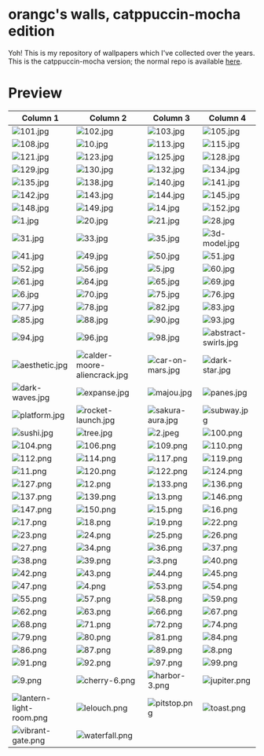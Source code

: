 # orangc's walls, catppuccin-mocha edition
Yoh! This is my repository of wallpapers which I've collected over the years. This is the catppuccin-mocha version; the normal repo is available [here](https://github.com/orxngc/walls).
# Preview
| Column 1 | Column 2 | Column 3 | Column 4 |
|---------|---------|---------|---------|
| ![101.jpg](https://raw.githubusercontent.com/orxngc/walls-catppuccin-mocha/master/101.jpg) | ![102.jpg](https://raw.githubusercontent.com/orxngc/walls-catppuccin-mocha/master/102.jpg) | ![103.jpg](https://raw.githubusercontent.com/orxngc/walls-catppuccin-mocha/master/103.jpg) | ![105.jpg](https://raw.githubusercontent.com/orxngc/walls-catppuccin-mocha/master/105.jpg) |
| ![108.jpg](https://raw.githubusercontent.com/orxngc/walls-catppuccin-mocha/master/108.jpg) | ![10.jpg](https://raw.githubusercontent.com/orxngc/walls-catppuccin-mocha/master/10.jpg) | ![113.jpg](https://raw.githubusercontent.com/orxngc/walls-catppuccin-mocha/master/113.jpg) | ![115.jpg](https://raw.githubusercontent.com/orxngc/walls-catppuccin-mocha/master/115.jpg) |
| ![121.jpg](https://raw.githubusercontent.com/orxngc/walls-catppuccin-mocha/master/121.jpg) | ![123.jpg](https://raw.githubusercontent.com/orxngc/walls-catppuccin-mocha/master/123.jpg) | ![125.jpg](https://raw.githubusercontent.com/orxngc/walls-catppuccin-mocha/master/125.jpg) | ![128.jpg](https://raw.githubusercontent.com/orxngc/walls-catppuccin-mocha/master/128.jpg) |
| ![129.jpg](https://raw.githubusercontent.com/orxngc/walls-catppuccin-mocha/master/129.jpg) | ![130.jpg](https://raw.githubusercontent.com/orxngc/walls-catppuccin-mocha/master/130.jpg) | ![132.jpg](https://raw.githubusercontent.com/orxngc/walls-catppuccin-mocha/master/132.jpg) | ![134.jpg](https://raw.githubusercontent.com/orxngc/walls-catppuccin-mocha/master/134.jpg) |
| ![135.jpg](https://raw.githubusercontent.com/orxngc/walls-catppuccin-mocha/master/135.jpg) | ![138.jpg](https://raw.githubusercontent.com/orxngc/walls-catppuccin-mocha/master/138.jpg) | ![140.jpg](https://raw.githubusercontent.com/orxngc/walls-catppuccin-mocha/master/140.jpg) | ![141.jpg](https://raw.githubusercontent.com/orxngc/walls-catppuccin-mocha/master/141.jpg) |
| ![142.jpg](https://raw.githubusercontent.com/orxngc/walls-catppuccin-mocha/master/142.jpg) | ![143.jpg](https://raw.githubusercontent.com/orxngc/walls-catppuccin-mocha/master/143.jpg) | ![144.jpg](https://raw.githubusercontent.com/orxngc/walls-catppuccin-mocha/master/144.jpg) | ![145.jpg](https://raw.githubusercontent.com/orxngc/walls-catppuccin-mocha/master/145.jpg) |
| ![148.jpg](https://raw.githubusercontent.com/orxngc/walls-catppuccin-mocha/master/148.jpg) | ![149.jpg](https://raw.githubusercontent.com/orxngc/walls-catppuccin-mocha/master/149.jpg) | ![14.jpg](https://raw.githubusercontent.com/orxngc/walls-catppuccin-mocha/master/14.jpg) | ![152.jpg](https://raw.githubusercontent.com/orxngc/walls-catppuccin-mocha/master/152.jpg) |
| ![1.jpg](https://raw.githubusercontent.com/orxngc/walls-catppuccin-mocha/master/1.jpg) | ![20.jpg](https://raw.githubusercontent.com/orxngc/walls-catppuccin-mocha/master/20.jpg) | ![21.jpg](https://raw.githubusercontent.com/orxngc/walls-catppuccin-mocha/master/21.jpg) | ![28.jpg](https://raw.githubusercontent.com/orxngc/walls-catppuccin-mocha/master/28.jpg) |
| ![31.jpg](https://raw.githubusercontent.com/orxngc/walls-catppuccin-mocha/master/31.jpg) | ![33.jpg](https://raw.githubusercontent.com/orxngc/walls-catppuccin-mocha/master/33.jpg) | ![35.jpg](https://raw.githubusercontent.com/orxngc/walls-catppuccin-mocha/master/35.jpg) | ![3d-model.jpg](https://raw.githubusercontent.com/orxngc/walls-catppuccin-mocha/master/3d-model.jpg) |
| ![41.jpg](https://raw.githubusercontent.com/orxngc/walls-catppuccin-mocha/master/41.jpg) | ![49.jpg](https://raw.githubusercontent.com/orxngc/walls-catppuccin-mocha/master/49.jpg) | ![50.jpg](https://raw.githubusercontent.com/orxngc/walls-catppuccin-mocha/master/50.jpg) | ![51.jpg](https://raw.githubusercontent.com/orxngc/walls-catppuccin-mocha/master/51.jpg) |
| ![52.jpg](https://raw.githubusercontent.com/orxngc/walls-catppuccin-mocha/master/52.jpg) | ![56.jpg](https://raw.githubusercontent.com/orxngc/walls-catppuccin-mocha/master/56.jpg) | ![5.jpg](https://raw.githubusercontent.com/orxngc/walls-catppuccin-mocha/master/5.jpg) | ![60.jpg](https://raw.githubusercontent.com/orxngc/walls-catppuccin-mocha/master/60.jpg) |
| ![61.jpg](https://raw.githubusercontent.com/orxngc/walls-catppuccin-mocha/master/61.jpg) | ![64.jpg](https://raw.githubusercontent.com/orxngc/walls-catppuccin-mocha/master/64.jpg) | ![65.jpg](https://raw.githubusercontent.com/orxngc/walls-catppuccin-mocha/master/65.jpg) | ![69.jpg](https://raw.githubusercontent.com/orxngc/walls-catppuccin-mocha/master/69.jpg) |
| ![6.jpg](https://raw.githubusercontent.com/orxngc/walls-catppuccin-mocha/master/6.jpg) | ![70.jpg](https://raw.githubusercontent.com/orxngc/walls-catppuccin-mocha/master/70.jpg) | ![75.jpg](https://raw.githubusercontent.com/orxngc/walls-catppuccin-mocha/master/75.jpg) | ![76.jpg](https://raw.githubusercontent.com/orxngc/walls-catppuccin-mocha/master/76.jpg) |
| ![77.jpg](https://raw.githubusercontent.com/orxngc/walls-catppuccin-mocha/master/77.jpg) | ![78.jpg](https://raw.githubusercontent.com/orxngc/walls-catppuccin-mocha/master/78.jpg) | ![82.jpg](https://raw.githubusercontent.com/orxngc/walls-catppuccin-mocha/master/82.jpg) | ![83.jpg](https://raw.githubusercontent.com/orxngc/walls-catppuccin-mocha/master/83.jpg) |
| ![85.jpg](https://raw.githubusercontent.com/orxngc/walls-catppuccin-mocha/master/85.jpg) | ![88.jpg](https://raw.githubusercontent.com/orxngc/walls-catppuccin-mocha/master/88.jpg) | ![90.jpg](https://raw.githubusercontent.com/orxngc/walls-catppuccin-mocha/master/90.jpg) | ![93.jpg](https://raw.githubusercontent.com/orxngc/walls-catppuccin-mocha/master/93.jpg) |
| ![94.jpg](https://raw.githubusercontent.com/orxngc/walls-catppuccin-mocha/master/94.jpg) | ![96.jpg](https://raw.githubusercontent.com/orxngc/walls-catppuccin-mocha/master/96.jpg) | ![98.jpg](https://raw.githubusercontent.com/orxngc/walls-catppuccin-mocha/master/98.jpg) | ![abstract-swirls.jpg](https://raw.githubusercontent.com/orxngc/walls-catppuccin-mocha/master/abstract-swirls.jpg) |
| ![aesthetic.jpg](https://raw.githubusercontent.com/orxngc/walls-catppuccin-mocha/master/aesthetic.jpg) | ![calder-moore-aliencrack.jpg](https://raw.githubusercontent.com/orxngc/walls-catppuccin-mocha/master/calder-moore-aliencrack.jpg) | ![car-on-mars.jpg](https://raw.githubusercontent.com/orxngc/walls-catppuccin-mocha/master/car-on-mars.jpg) | ![dark-star.jpg](https://raw.githubusercontent.com/orxngc/walls-catppuccin-mocha/master/dark-star.jpg) |
| ![dark-waves.jpg](https://raw.githubusercontent.com/orxngc/walls-catppuccin-mocha/master/dark-waves.jpg) | ![expanse.jpg](https://raw.githubusercontent.com/orxngc/walls-catppuccin-mocha/master/expanse.jpg) | ![majou.jpg](https://raw.githubusercontent.com/orxngc/walls-catppuccin-mocha/master/majou.jpg) | ![panes.jpg](https://raw.githubusercontent.com/orxngc/walls-catppuccin-mocha/master/panes.jpg) |
| ![platform.jpg](https://raw.githubusercontent.com/orxngc/walls-catppuccin-mocha/master/platform.jpg) | ![rocket-launch.jpg](https://raw.githubusercontent.com/orxngc/walls-catppuccin-mocha/master/rocket-launch.jpg) | ![sakura-aura.jpg](https://raw.githubusercontent.com/orxngc/walls-catppuccin-mocha/master/sakura-aura.jpg) | ![subway.jpg](https://raw.githubusercontent.com/orxngc/walls-catppuccin-mocha/master/subway.jpg) |
| ![sushi.jpg](https://raw.githubusercontent.com/orxngc/walls-catppuccin-mocha/master/sushi.jpg) | ![tree.jpg](https://raw.githubusercontent.com/orxngc/walls-catppuccin-mocha/master/tree.jpg) | ![2.jpeg](https://raw.githubusercontent.com/orxngc/walls-catppuccin-mocha/master/2.jpeg) | ![100.png](https://raw.githubusercontent.com/orxngc/walls-catppuccin-mocha/master/100.png) |
| ![104.png](https://raw.githubusercontent.com/orxngc/walls-catppuccin-mocha/master/104.png) | ![106.png](https://raw.githubusercontent.com/orxngc/walls-catppuccin-mocha/master/106.png) | ![109.png](https://raw.githubusercontent.com/orxngc/walls-catppuccin-mocha/master/109.png) | ![110.png](https://raw.githubusercontent.com/orxngc/walls-catppuccin-mocha/master/110.png) |
| ![112.png](https://raw.githubusercontent.com/orxngc/walls-catppuccin-mocha/master/112.png) | ![114.png](https://raw.githubusercontent.com/orxngc/walls-catppuccin-mocha/master/114.png) | ![117.png](https://raw.githubusercontent.com/orxngc/walls-catppuccin-mocha/master/117.png) | ![119.png](https://raw.githubusercontent.com/orxngc/walls-catppuccin-mocha/master/119.png) |
| ![11.png](https://raw.githubusercontent.com/orxngc/walls-catppuccin-mocha/master/11.png) | ![120.png](https://raw.githubusercontent.com/orxngc/walls-catppuccin-mocha/master/120.png) | ![122.png](https://raw.githubusercontent.com/orxngc/walls-catppuccin-mocha/master/122.png) | ![124.png](https://raw.githubusercontent.com/orxngc/walls-catppuccin-mocha/master/124.png) |
| ![127.png](https://raw.githubusercontent.com/orxngc/walls-catppuccin-mocha/master/127.png) | ![12.png](https://raw.githubusercontent.com/orxngc/walls-catppuccin-mocha/master/12.png) | ![133.png](https://raw.githubusercontent.com/orxngc/walls-catppuccin-mocha/master/133.png) | ![136.png](https://raw.githubusercontent.com/orxngc/walls-catppuccin-mocha/master/136.png) |
| ![137.png](https://raw.githubusercontent.com/orxngc/walls-catppuccin-mocha/master/137.png) | ![139.png](https://raw.githubusercontent.com/orxngc/walls-catppuccin-mocha/master/139.png) | ![13.png](https://raw.githubusercontent.com/orxngc/walls-catppuccin-mocha/master/13.png) | ![146.png](https://raw.githubusercontent.com/orxngc/walls-catppuccin-mocha/master/146.png) |
| ![147.png](https://raw.githubusercontent.com/orxngc/walls-catppuccin-mocha/master/147.png) | ![150.png](https://raw.githubusercontent.com/orxngc/walls-catppuccin-mocha/master/150.png) | ![15.png](https://raw.githubusercontent.com/orxngc/walls-catppuccin-mocha/master/15.png) | ![16.png](https://raw.githubusercontent.com/orxngc/walls-catppuccin-mocha/master/16.png) |
| ![17.png](https://raw.githubusercontent.com/orxngc/walls-catppuccin-mocha/master/17.png) | ![18.png](https://raw.githubusercontent.com/orxngc/walls-catppuccin-mocha/master/18.png) | ![19.png](https://raw.githubusercontent.com/orxngc/walls-catppuccin-mocha/master/19.png) | ![22.png](https://raw.githubusercontent.com/orxngc/walls-catppuccin-mocha/master/22.png) |
| ![23.png](https://raw.githubusercontent.com/orxngc/walls-catppuccin-mocha/master/23.png) | ![24.png](https://raw.githubusercontent.com/orxngc/walls-catppuccin-mocha/master/24.png) | ![25.png](https://raw.githubusercontent.com/orxngc/walls-catppuccin-mocha/master/25.png) | ![26.png](https://raw.githubusercontent.com/orxngc/walls-catppuccin-mocha/master/26.png) |
| ![27.png](https://raw.githubusercontent.com/orxngc/walls-catppuccin-mocha/master/27.png) | ![34.png](https://raw.githubusercontent.com/orxngc/walls-catppuccin-mocha/master/34.png) | ![36.png](https://raw.githubusercontent.com/orxngc/walls-catppuccin-mocha/master/36.png) | ![37.png](https://raw.githubusercontent.com/orxngc/walls-catppuccin-mocha/master/37.png) |
| ![38.png](https://raw.githubusercontent.com/orxngc/walls-catppuccin-mocha/master/38.png) | ![39.png](https://raw.githubusercontent.com/orxngc/walls-catppuccin-mocha/master/39.png) | ![3.png](https://raw.githubusercontent.com/orxngc/walls-catppuccin-mocha/master/3.png) | ![40.png](https://raw.githubusercontent.com/orxngc/walls-catppuccin-mocha/master/40.png) |
| ![42.png](https://raw.githubusercontent.com/orxngc/walls-catppuccin-mocha/master/42.png) | ![43.png](https://raw.githubusercontent.com/orxngc/walls-catppuccin-mocha/master/43.png) | ![44.png](https://raw.githubusercontent.com/orxngc/walls-catppuccin-mocha/master/44.png) | ![45.png](https://raw.githubusercontent.com/orxngc/walls-catppuccin-mocha/master/45.png) |
| ![47.png](https://raw.githubusercontent.com/orxngc/walls-catppuccin-mocha/master/47.png) | ![4.png](https://raw.githubusercontent.com/orxngc/walls-catppuccin-mocha/master/4.png) | ![53.png](https://raw.githubusercontent.com/orxngc/walls-catppuccin-mocha/master/53.png) | ![54.png](https://raw.githubusercontent.com/orxngc/walls-catppuccin-mocha/master/54.png) |
| ![55.png](https://raw.githubusercontent.com/orxngc/walls-catppuccin-mocha/master/55.png) | ![57.png](https://raw.githubusercontent.com/orxngc/walls-catppuccin-mocha/master/57.png) | ![58.png](https://raw.githubusercontent.com/orxngc/walls-catppuccin-mocha/master/58.png) | ![59.png](https://raw.githubusercontent.com/orxngc/walls-catppuccin-mocha/master/59.png) |
| ![62.png](https://raw.githubusercontent.com/orxngc/walls-catppuccin-mocha/master/62.png) | ![63.png](https://raw.githubusercontent.com/orxngc/walls-catppuccin-mocha/master/63.png) | ![66.png](https://raw.githubusercontent.com/orxngc/walls-catppuccin-mocha/master/66.png) | ![67.png](https://raw.githubusercontent.com/orxngc/walls-catppuccin-mocha/master/67.png) |
| ![68.png](https://raw.githubusercontent.com/orxngc/walls-catppuccin-mocha/master/68.png) | ![71.png](https://raw.githubusercontent.com/orxngc/walls-catppuccin-mocha/master/71.png) | ![72.png](https://raw.githubusercontent.com/orxngc/walls-catppuccin-mocha/master/72.png) | ![74.png](https://raw.githubusercontent.com/orxngc/walls-catppuccin-mocha/master/74.png) |
| ![79.png](https://raw.githubusercontent.com/orxngc/walls-catppuccin-mocha/master/79.png) | ![80.png](https://raw.githubusercontent.com/orxngc/walls-catppuccin-mocha/master/80.png) | ![81.png](https://raw.githubusercontent.com/orxngc/walls-catppuccin-mocha/master/81.png) | ![84.png](https://raw.githubusercontent.com/orxngc/walls-catppuccin-mocha/master/84.png) |
| ![86.png](https://raw.githubusercontent.com/orxngc/walls-catppuccin-mocha/master/86.png) | ![87.png](https://raw.githubusercontent.com/orxngc/walls-catppuccin-mocha/master/87.png) | ![89.png](https://raw.githubusercontent.com/orxngc/walls-catppuccin-mocha/master/89.png) | ![8.png](https://raw.githubusercontent.com/orxngc/walls-catppuccin-mocha/master/8.png) |
| ![91.png](https://raw.githubusercontent.com/orxngc/walls-catppuccin-mocha/master/91.png) | ![92.png](https://raw.githubusercontent.com/orxngc/walls-catppuccin-mocha/master/92.png) | ![97.png](https://raw.githubusercontent.com/orxngc/walls-catppuccin-mocha/master/97.png) | ![99.png](https://raw.githubusercontent.com/orxngc/walls-catppuccin-mocha/master/99.png) |
| ![9.png](https://raw.githubusercontent.com/orxngc/walls-catppuccin-mocha/master/9.png) | ![cherry-6.png](https://raw.githubusercontent.com/orxngc/walls-catppuccin-mocha/master/cherry-6.png) | ![harbor-3.png](https://raw.githubusercontent.com/orxngc/walls-catppuccin-mocha/master/harbor-3.png) | ![jupiter.png](https://raw.githubusercontent.com/orxngc/walls-catppuccin-mocha/master/jupiter.png) |
| ![lantern-light-room.png](https://raw.githubusercontent.com/orxngc/walls-catppuccin-mocha/master/lantern-light-room.png) | ![lelouch.png](https://raw.githubusercontent.com/orxngc/walls-catppuccin-mocha/master/lelouch.png) | ![pitstop.png](https://raw.githubusercontent.com/orxngc/walls-catppuccin-mocha/master/pitstop.png) | ![toast.png](https://raw.githubusercontent.com/orxngc/walls-catppuccin-mocha/master/toast.png) |
| ![vibrant-gate.png](https://raw.githubusercontent.com/orxngc/walls-catppuccin-mocha/master/vibrant-gate.png) | ![waterfall.png](https://raw.githubusercontent.com/orxngc/walls-catppuccin-mocha/master/waterfall.png) | | |
